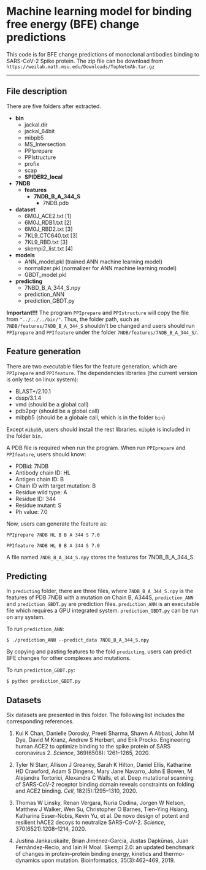 # Machine learning model for binding free energy (BFE) change predictions
This code is for BFE change predictions of monoclonal antibodies binding to SARS-CoV-2 Spike protein. The zip file can be download from `https://weilab.math.msu.edu/Downloads/TopNetmAb.tar.gz`
******
## File description
There are five folders after extracted. 
* **bin**
    * jackal.dir
    * jackal_64bit
    * mibpb5
    * MS_Intersection
    * PPIprepare
    * PPIstructure
    * profix
    * scap
    * **SPIDER2_local**
* **7NDB**
    * **features**
        * **7NDB_B_A_344_S**
            * 7NDB.pdb
* **dataset**
    * 6M0J_ACE2.txt [1]
    * 6M0J_RDB1.txt [2]
    * 6M0J_RBD2.txt [3]
    * 7KL9_CTC640.txt [3]
    * 7KL9_RBD.txt [3]
    * skempi2_list.txt [4]
* **models**
    * ANN_model.pkl (trained ANN machine learning model)
    * normalizer.pkl (normalizer for ANN machine learning model)
    * GBDT_model.pkl
* **predicting**
    * 7NBD_B_A_344_S.npy
    * prediction_ANN
    * prediction_GBDT.py

**Important!!!** The program `PPIprepare` and `PPIstructure` will copy the file from `"../../../bin/"`. Thus, the folder path, such as `7NDB/features/7NDB_B_A_344_S` shouldn't be changed and users should run `PPIprepare` and `PPIfeature` under the folder `7NDB/features/7NDB_B_A_344_S/`.

## Feature generation
There are two executable files for the feature generation, which are `PPIprepare` and `PPIfeature`.  The dependencies libraries (the current version is only test on linux system):

* BLAST+/2.10.1
* dssp/3.1.4
* vmd (should be a global call)
* pdb2pqr (should be a global call)
* mibpb5 (should be a globale call, which is in the folder `bin`)

Except `mibpb5`, users should install the rest libraries.
`mibpb5` is included in the folder `bin`.

A PDB file is required when run the program. When run `PPIprepare` and `PPIfeature`, users should know: 

* PDBid: 7NDB
* Antibody chain ID: HL
* Antigen chain ID: B
* Chain ID with target mutation: B
* Residue wild type: A
* Residue ID: 344
* Residue mutant: S
* Ph value: 7.0

Now, users can generate the feature as:

`PPIprepare 7NDB HL B B A 344 S 7.0`

`PPIfeature 7NDB HL B B A 344 S 7.0`

A file named `7NDB_B_A_344_S.npy` stores the features for 7NDB_B_A_344_S.

## Predicting
In `predicting` folder, there are three files, where `7NDB_B_A_344_S.npy` is the features of PDB 7NDB with a mutation on Chain B, A344S, `prediction_ANN` and `prediction_GBDT.py` are prediction files.
`prediction_ANN` is an executable file which requires a GPU integrated system. `prediction_GBDT.py` can be run on any system.

To run `prediction_ANN`:

`$ ./prediction_ANN --predict_data 7NDB_B_A_344_S.npy`

By copying and pasting features to the fold `predicting`, users can predict BFE changes for other complexes and mutations.

To run `prediction_GBDT.py`:

`$ python prediction_GBDT.py`
## Datasets
Six datasets are presented in this folder. The following list includes the corresponding references.
1. Kui K Chan, Danielle Dorosky, Preeti Sharma, Shawn A Abbasi, John M Dye, David M Kranz, Andrew S Herbert, and Erik Procko. Engineering human ACE2 to optimize binding to the spike protein of SARS coronavirus 2. *Science*, 369(6508): 1261–1265, 2020.

1. Tyler N Starr, Allison J Greaney, Sarah K Hilton, Daniel Ellis, Katharine HD Crawford, Adam S Dingens, Mary Jane Navarro, John E Bowen, M Alejandra Tortorici, Alexandra C Walls, et al. Deep mutational scanning of SARS-CoV-2 receptor binding domain reveals constraints on folding and ACE2 binding. *Cell*, 182(5):1295–1310, 2020.

1. Thomas W Linsky, Renan Vergara, Nuria Codina, Jorgen W Nelson, Matthew J Walker, Wen Su, Christopher O Barnes, Tien-Ying Hsiang, Katharina Esser-Nobis, Kevin Yu, et al. De novo design of potent and resilient hACE2 decoys to neutralize SARS-CoV-2. *Science*, 370(6521):1208–1214, 2020.

1. Justina Jankauskaitė, Brian Jiménez-Garcı́a, Justas Dapkūnas, Juan Fernández-Recio, and Iain H Moal.
Skempi 2.0: an updated benchmark of changes in protein–protein binding energy, kinetics and thermo-
dynamics upon mutation. Bioinformatics, 35(3):462–469, 2019.
